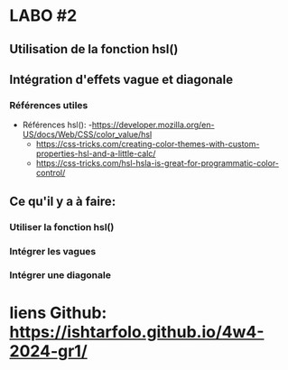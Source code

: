 # LABO #2
## Utilisation de la fonction hsl() 
## Intégration d'effets vague et diagonale

### Références utiles

- Références hsl():
    -https://developer.mozilla.org/en-US/docs/Web/CSS/color_value/hsl
    - https://css-tricks.com/creating-color-themes-with-custom-properties-hsl-and-a-little-calc/
    - https://css-tricks.com/hsl-hsla-is-great-for-programmatic-color-control/

## Ce qu'il y a à faire:
### Utiliser la fonction hsl()
### Intégrer les vagues
### Intégrer une diagonale


# liens Github: https://ishtarfolo.github.io/4w4-2024-gr1/
